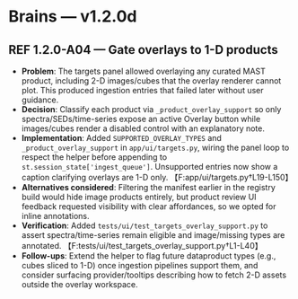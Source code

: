 # Brains — v1.2.0d

## REF 1.2.0-A04 — Gate overlays to 1-D products
- **Problem**: The targets panel allowed overlaying any curated MAST product, including 2-D images/cubes that the overlay renderer cannot plot. This produced ingestion entries that failed later without user guidance.
- **Decision**: Classify each product via `_product_overlay_support` so only spectra/SEDs/time-series expose an active Overlay button while images/cubes render a disabled control with an explanatory note.
- **Implementation**: Added `SUPPORTED_OVERLAY_TYPES` and `_product_overlay_support` in `app/ui/targets.py`, wiring the panel loop to respect the helper before appending to `st.session_state['ingest_queue']`. Unsupported entries now show a caption clarifying overlays are 1-D only. 【F:app/ui/targets.py†L19-L150】
- **Alternatives considered**: Filtering the manifest earlier in the registry build would hide image products entirely, but product review UI feedback requested visibility with clear affordances, so we opted for inline annotations.
- **Verification**: Added `tests/ui/test_targets_overlay_support.py` to assert spectra/time-series remain eligible and image/missing types are annotated. 【F:tests/ui/test_targets_overlay_support.py†L1-L40】
- **Follow-ups**: Extend the helper to flag future dataproduct types (e.g., cubes sliced to 1-D) once ingestion pipelines support them, and consider surfacing provider/tooltips describing how to fetch 2-D assets outside the overlay workspace.
